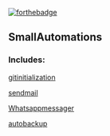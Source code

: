 [![forthebadge](https://forthebadge.com/images/badges/made-with-python.svg)](https://www.python.org)

## SmallAutomations

### Includes:

[gitinitialization](https://github.com/Marshy2006/SmallAutomations/tree/main/gitinitialization)

[sendmail](https://github.com/Marshy2006/SmallAutomations/tree/main/sendmail)

[Whatsappmessager](https://github.com/Marshy2006/SmallAutomations/tree/main/Whatsappmessager)

[autobackup](https://github.com/Marshy2006/SmallAutomations/tree/main/autobackup)
